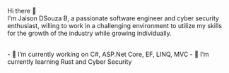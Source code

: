 Hi there 👋
</br>
I'm Jaison DSouza B, a passionate software engineer and cyber security enthusiast, willing to work in a challenging environment to utilize my skills for the growth of the industry while growing individually.

</br>
- 🔭 I’m currently working on C#, ASP.Net Core, EF, LINQ, MVC
- 🌱 I’m currently learning Rust and Cyber Security
